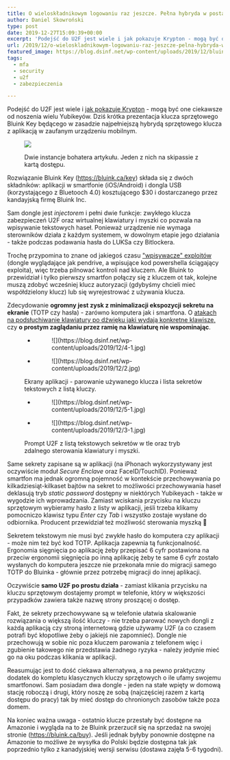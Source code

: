 ```yaml
---
title: O wieloskładnikowym logowaniu raz jeszcze. Pełna hybryda w postaci klucza Bluink
author: Daniel Skowroński
type: post
date: 2019-12-27T15:09:39+00:00
excerpt: 'Podejść do U2F jest wiele i jak pokazuje Krypton - mogą być one ciekawsze od noszenia wielu Yubikeyów. Dziś krótka prezentacja klucza sprzętowego Bluink Key będącego w zasadzie najpełniejszą hybrydą sprzętowego klucza z aplikacją w zaufanym urządzeniu mobilnym.'
url: /2019/12/o-wieloskladnikowym-logowaniu-raz-jeszcze-pelna-hybryda-w-postaci-klucza-bluink/
featured_image: https://blog.dsinf.net/wp-content/uploads/2019/12/bluink_logo.png
tags:
  - mfa
  - security
  - u2f
  - zabezpieczenia

---
```

Podejść do U2F jest wiele i [jak pokazuje Krypton][1] - mogą być one ciekawsze od noszenia wielu Yubikeyów. Dziś krótka prezentacja klucza sprzętowego Bluink Key będącego w zasadzie najpełniejszą hybrydą sprzętowego klucza z aplikacją w zaufanym urządzeniu mobilnym.<figure class="wp-block-image size-large">

![](https://blog.dsinf.net/wp-content/uploads/2019/12/1-1-300x225.jpg)<figcaption>Dwie instancje bohatera artykułu. Jeden z nich na skipassie z kartą dostępu.</figcaption></figure> 

Rozwiązanie Bluink Key (<https://bluink.ca/key>) składa się z dwóch składników: aplikacji w smartfonie (iOS/Android) i dongla USB (korzystającego z Bluetooch 4.0) kosztującego $30 i dostarczanego przez kandayjską firmę Bluink Inc.

Sam dongle jest _injectorem_ i pełni dwie funkcje: zwykłego klucza zabezpieczeń U2F oraz wirtualnej klawiatury i myszki co pozwala na wpisywanie tekstowych haseł. Ponieważ urządzenie nie wymaga sterowników działa z każdym systemem, w dowolnym etapie jego działania - także podczas podawania hasła do LUKSa czy Bitlockera. 

Trochę przypomina to znane od jakiegoś czasu ["wpisywacze" exploitów][3] (dongle wyglądające jak pendrive, a wpisujące kod powershella ściągający exploita), więc trzeba pilnować kontroli nad kluczem. Ale Bluink to przewidział i tylko pierwszy smartfon połączy się z kluczem ot tak, kolejne muszą zdobyć wcześniej klucz autoryzacji (gdybyśmy chcieli mieć współdzielony klucz) lub się wyrejestrować z używania klucza.

Zdecydowanie **ogromny jest zysk z minimalizacji ekspozycji sekretu na ekranie** (TOTP czy hasła) - zarówno komputera jak i smartfona. O [atakach na podsłuchiwanie klawiatury po dźwięku jaki wydają konkretne klawisze,][4] czy **o prostym zaglądaniu przez ramię na klawiaturę nie wspominając**. <figure class="is-layout-flex wp-block-gallery-9 wp-block-gallery columns-2 is-cropped">

<ul class="blocks-gallery-grid">
  <li class="blocks-gallery-item">
    <figure>![](https://blog.dsinf.net/wp-content/uploads/2019/12/4-1.jpg)</figure>
  </li>
  <li class="blocks-gallery-item">
    <figure>![](https://blog.dsinf.net/wp-content/uploads/2019/12/2.jpg)</figure>
  </li>
</ul><figcaption class="blocks-gallery-caption">Ekrany aplikacji - parowanie używanego klucza i lista sekretów tekstowych z listą kluczy.</figcaption></figure> <figure class="is-layout-flex wp-block-gallery-11 wp-block-gallery columns-2 is-cropped">

<ul class="blocks-gallery-grid">
  <li class="blocks-gallery-item">
    <figure>![](https://blog.dsinf.net/wp-content/uploads/2019/12/5-1.jpg)</figure>
  </li>
  <li class="blocks-gallery-item">
    <figure>![](https://blog.dsinf.net/wp-content/uploads/2019/12/3-1.jpg)</figure>
  </li>
</ul><figcaption class="blocks-gallery-caption"> Prompt U2F z listą tekstowych sekretów w tle oraz tryb zdalnego sterowania klawiatury i myszki.</figcaption></figure> 

Same sekrety zapisane są w aplikacji (na iPhonach wykorzystywany jest oczywiście moduł _Secure Enclave_ oraz FaceID/TouchID). Ponieważ smartfon ma jednak ogromną pojemność w kontekście przechowywania po kilkadziesiąt-kilkaset bajtów na sekret to możliwości przechowywania haseł deklasują tryb _static password_ dostępny w niektórych Yubikeyach - także w wygodzie ich wprowadzania. Zamiast wciskania przycisku na kluczu sprzętowym wybieramy hasło z listy w aplikacji, jeśli trzeba klikamy pomocniczo klawisz typu _Enter_ czy _Tab_ i wszystko zostaje wysłane do odbiornika. Producent przewidział też możliwość sterowania myszką 🙂 

Sekretem tekstowym nie musi być zwykłe hasło do komputera czy aplikacji - może nim też być kod TOTP. Aplikacja zapewnia tą funkcjonalność. Ergonomia sięgnięcia po aplikację żeby przepisać 6 cyfr postawiona na przeciw ergonomii sięgnięcia po inną aplikację żeby te same 6 cyfr zostało wysłanych do komputera jeszcze nie przekonała mnie do migracji samego TOTP do Bluinka - głównie przez potrzebę migracji do innej aplikacji.

Oczywiście **samo U2F po prostu działa** - zamiast klikania przycisku na kluczu sprzętowym dostajemy prompt w telefonie, który w większości przypadków zawiera także nazwę strony proszącej o dostęp.

Fakt, że sekrety przechowywane są w telefonie ułatwia skalowanie rozwiązania o większą ilość kluczy - nie trzeba parować nowych dongli z każdą aplikacją czy stroną internetową gdzie używamy U2F (a co czasem potrafi być kłopotliwe żeby o jakiejś nie zapomnieć). Dongle nie przechowują w sobie nic poza kluczem parowania z telefonem więc i zgubienie takowego nie przedstawia żadnego ryzyka - należy jedynie mieć go na oku podczas klikania w aplikacji. 

Reasumując jest to dość ciekawa alternatywa, a na pewno praktyczny dodatek do kompletu klasycznych kluczy sprzętowych o ile ufamy swojemu smartfonowi. Sam posiadam dwa dongle - jeden na stałe wpięty w domową stację roboczą i drugi, który noszę ze sobą (najczęściej razem z kartą dostępu do pracy) tak by mieć dostęp do chronionych zasobów także poza domem.

Na koniec ważna uwaga - ostatnio klucze przestały być dostępne na Amazonie i wygląda na to że Bluink przerzucił się na sprzedaż na swojej stronie (<https://bluink.ca/buy>). Jeśli jednak byłyby ponownie dostępne na Amazonie to możliwe że wysyłka do Polski będzie dostępna tak jak poprzednio tylko z kanadyjskiej wersji serwisu (dostawa zajęła 5-6 tygodni).

 [1]: https://blog.dsinf.net/2019/08/mfa-dzieki-smartfonowi-oraz-garsc-dygresji-o-bezpieczenstwie/
 [2]: https://blog.dsinf.net/wp-content/uploads/2019/12/1-1-scaled.jpg
 [3]: https://sekurak.pl/pendrive-przejmujacy-komputer-za-30-zlotych/
 [4]: https://www.schneier.com/blog/archives/2005/09/snooping_on_tex.html